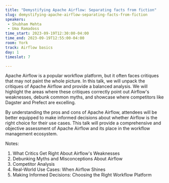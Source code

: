 ```yaml
---
title: "Demystifying Apache Airflow: Separating facts from fiction"
slug: demystifying-apache-airflow-separating-facts-from-fiction
speakers:
 - Shubham Mehta
 - Uma Ramadoss
time_start: 2023-09-19T12:30:00-04:00
time_end: 2023-09-19T12:55:00-04:00
room: York
track: Airflow basics
day: 1
timeslot: 7

---
```


Apache Airflow is a popular workflow platform, but it often faces critiques that may not paint the whole picture. In this talk, we will unpack the critiques of Apache Airflow and provide a balanced analysis. We will highlight the areas where these critiques correctly point out Airflow's weaknesses, debunk common myths, and showcase where competitors like Dagster and Prefect are excelling.
 
By understanding the pros and cons of Apache Airflow, attendees will be better equipped to make informed decisions about whether Airflow is the right choice for their use cases. This talk will provide a comprehensive and objective assessment of Apache Airflow and its place in the workflow management ecosystem. 
  
Notes:
 
 1. What Critics Get Right About Airflow's Weaknesses
 2. Debunking Myths and Misconceptions About Airflow
 3. Competitor Analysis
 4. Real-World Use Cases: When Airflow Shines
 5. Making Informed Decisions: Choosing the Right Workflow Platform